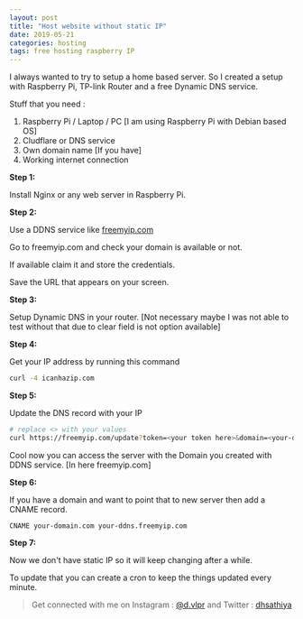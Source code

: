 ```yaml
---
layout: post
title: "Host website without static IP"
date: 2019-05-21 
categories: hosting
tags: free hosting raspberry IP
---
```


I always wanted to try to setup a home based server. So I created a setup with Raspberry Pi, TP-link Router and a free Dynamic DNS service.

Stuff that you need :
1. Raspberry Pi / Laptop / PC [I am using Raspberry Pi with Debian based OS]
2. Cludflare or DNS service
3. Own domain name [If you have]
4. Working internet connection

**Step 1:**

Install Nginx or any web server in Raspberry Pi.

**Step 2:**

Use a DDNS service like [freemyip.com][freemyip.com]

Go to freemyip.com and check your domain is available or not.

If available claim it and store the credentials.

Save the URL that appears on your screen.

**Step 3:**

Setup Dynamic DNS in your router. [Not necessary maybe I was not able to test without that due to clear field is not option available]

**Step 4:**

Get your IP address by running this command 

```bash
curl -4 icanhazip.com
```

**Step 5:**

Update the DNS record with your IP

```bash
# replace <> with your values
curl https://freemyip.com/update?token=<your token here>&domain=<your-ddns.freemyip.com>&myip=<your IP here>
```

Cool now you can access the server with the Domain you created with DDNS service. [In here freemyip.com]

**Step 6:**

If you have a domain and want to point that to new server then add a CNAME record.

```
CNAME your-domain.com your-ddns.freemyip.com
```

**Step 7:**

Now we don't have static IP so it will keep changing after a while.

To update that you can create a cron to keep the things updated every minute.

> Get connected with me on Instagram : [@d.vlpr][@d.vlpr] and Twitter : [dhsathiya][dhsathiya]


[freemyip.com]: https://freemyip.com
[@d.vlpr]: https://instagram.com/d.vlpr
[dhsathiya]: https://twitter.com/dhsathiya

